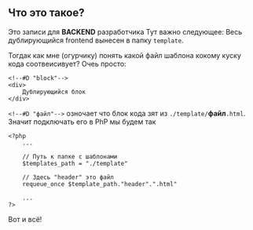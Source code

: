 ## Что это такое?

Это записи для **BACKEND** разработчика
Тут важно следующее: Весь дублирующийся frontend вынесен в папку `template`.

Тогдак как мне (огурчику) понять какой файл шаблона кокому куску кода соотвеисивует?
Очеь просто:
```
<!--#D "block"-->
<div>
	Дублирующийся блок
</div>
```

`<!--#D "файл"-->` озночает что блок кода зят из `./template/`**файл**`.html`. 
Значит подключать его в PhP мы будем так
```
<?php
	...

	// Путь к папке с шаблонами
	$templates_path = "./template"

	// Здесь "header" это файл
	requeue_once $template_path."header".".html"

	...
?>
```

Вот и всё!
